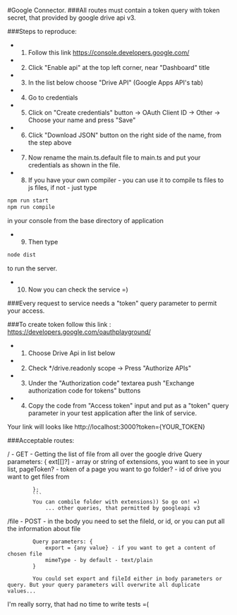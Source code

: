 #Google Connector.
###All routes must contain a token query with token secret, that provided by google drive api v3.

###Steps to reproduce:
* 1. Follow this link https://console.developers.google.com/
* 2. Click "Enable api" at the top left corner, near "Dashboard" title
* 3. In the list below choose "Drive API" (Google Apps API's tab)
* 4. Go to credentials
* 5. Click on "Create credentials" button -> OAuth Client ID -> Other -> Choose your name and press "Save"
* 6. Click "Download JSON" button on the right side of the name, from the step above
* 7. Now rename the main.ts.default file to main.ts and put your credentials as shown in the file.
* 8. If you have your own compiler - you can use it to compile ts files to js files, if not - just type 
```sh
npm run start
npm run compile
```
 in your console from the base directory of application
* 9. Then type 
```sh
node dist
```
 to run the server.
* 10. Now you can check the service =)

###Every request to service needs a "token" query parameter to permit your access.

###To create token follow this link : https://developers.google.com/oauthplayground/
* 1. Choose Drive Api in list below
* 2. Check */drive.readonly scope -> Press "Authorize APIs"
* 3. Under the "Authorization code" textarea push "Exchange authorization code for tokens" buttons
* 4. Copy the code from "Access token" input and put as a "token" query parameter in your test application after the link of service.

Your link will looks like http://localhost:3000?token={YOUR_TOKEN}


###Acceptable routes:

/ - GET - Getting the list of file from all over the google drive
            Query parameters:
            {
                ext[[]?] - array or string of extensions, you want to see in your list,
                pageToken? - token of a page you want to go
                folder? - id of drive you want to get files from
                
            };
            ```
            You can combile folder with extensions)) So go on! =)
                ... other queries, that permitted by googleapi v3

/file - POST - in the body you need to set the fileId, or id, or you can put all the information about file
            
            Query parameters: {
                export = {any value} - if you want to get a content of chosen file
                mimeType - by default - text/plain
            }

            You could set export and fileId either in body parameters or query. But your query parameters will overwrite all duplicate values...


I'm really sorry, that had no time to write tests =(
